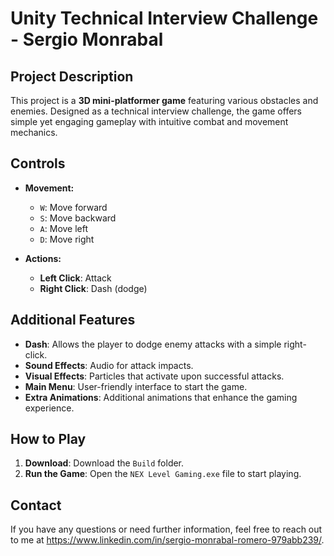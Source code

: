 # Unity Technical Interview Challenge - Sergio Monrabal

## Project Description

This project is a **3D mini-platformer game** featuring various obstacles and enemies. Designed as a technical interview challenge, the game offers simple yet engaging gameplay with intuitive combat and movement mechanics.

## Controls

- **Movement:**
  - `W`: Move forward
  - `S`: Move backward
  - `A`: Move left
  - `D`: Move right

- **Actions:**
  - **Left Click**: Attack
  - **Right Click**: Dash (dodge)

## Additional Features

- **Dash**: Allows the player to dodge enemy attacks with a simple right-click.
- **Sound Effects**: Audio for attack impacts.
- **Visual Effects**: Particles that activate upon successful attacks.
- **Main Menu**: User-friendly interface to start the game.
- **Extra Animations**: Additional animations that enhance the gaming experience.

## How to Play

1. **Download**: Download the `Build` folder.
2. **Run the Game**: Open the `NEX Level Gaming.exe` file to start playing.

## Contact

If you have any questions or need further information, feel free to reach out to me at https://www.linkedin.com/in/sergio-monrabal-romero-979abb239/.